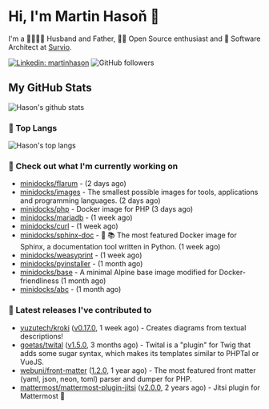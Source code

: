 # Hi, I'm Martin Hasoň 👋

I'm a 👨‍👩‍👧‍👦 Husband and Father, 🧑‍💻 Open Source enthusiast and 📐 Software Architect at [Survio](https://www.survio.com).

[![Linkedin: martinhason](https://img.shields.io/badge/-Martin%20Hasoň-blue?style=flat-square&logo=Linkedin&logoColor=white&link=https://www.linkedin.com/in/martinhason/)](https://www.linkedin.com/in/martinhason/)
![GitHub followers](https://img.shields.io/github/followers/hason?label=Follow&style=social)


## My GitHub Stats
![Hason's github stats](https://github-readme-stats.vercel.app/api?username=hason&show_icons=true&include_all_commits=true&theme=dracula&hide_border=true&hide_title=true)

### 💾 Top Langs
![Hason's top langs](https://github-readme-stats.vercel.app/api/top-langs/?username=hason&layout=compact&theme=dracula&hide_border=true&hide_title=true)

### 👷 Check out what I'm currently working on

- [minidocks/flarum](https://github.com/minidocks/flarum) -  (2 days ago)
- [minidocks/images](https://github.com/minidocks/images) - The smallest possible images for tools, applications and programming languages. (2 days ago)
- [minidocks/php](https://github.com/minidocks/php) - Docker image for PHP (3 days ago)
- [minidocks/mariadb](https://github.com/minidocks/mariadb) -  (1 week ago)
- [minidocks/curl](https://github.com/minidocks/curl) -  (1 week ago)
- [minidocks/sphinx-doc](https://github.com/minidocks/sphinx-doc) - 🐋 📚 The most featured Docker image for Sphinx, a documentation tool written in Python.  (1 week ago)
- [minidocks/weasyprint](https://github.com/minidocks/weasyprint) -  (1 week ago)
- [minidocks/pyinstaller](https://github.com/minidocks/pyinstaller) -  (1 month ago)
- [minidocks/base](https://github.com/minidocks/base) - A minimal Alpine base image modified for Docker-friendliness (1 month ago)
- [minidocks/abc](https://github.com/minidocks/abc) -  (1 month ago)

### 🔭 Latest releases I've contributed to

- [yuzutech/kroki](https://github.com/yuzutech/kroki) ([v0.17.0](https://github.com/yuzutech/kroki/releases/tag/v0.17.0), 1 week ago) - Creates diagrams from textual descriptions!
- [goetas/twital](https://github.com/goetas/twital) ([v1.5.0](https://github.com/goetas/twital/releases/tag/v1.5.0), 3 months ago) - Twital is a &#34;plugin&#34; for Twig that adds some sugar syntax, which makes its templates similar to PHPTal or VueJS.
- [webuni/front-matter](https://github.com/webuni/front-matter) ([1.2.0](https://github.com/webuni/front-matter/releases/tag/1.2.0), 1 year ago) - The most featured front matter (yaml, json, neon, toml) parser and dumper for PHP.
- [mattermost/mattermost-plugin-jitsi](https://github.com/mattermost/mattermost-plugin-jitsi) ([v2.0.0](https://github.com/mattermost/mattermost-plugin-jitsi/releases/tag/v2.0.0), 2 years ago) - Jitsi plugin for Mattermost :electric_plug:
